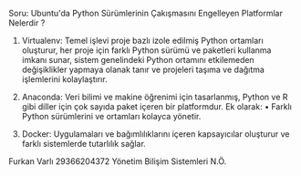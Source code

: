 Soru: Ubuntu'da Python Sürümlerinin Çakışmasını Engelleyen Platformlar Nelerdir ?

1)	Virtualenv: Temel işlevi proje bazlı izole edilmiş Python ortamları oluşturur, her proje için farklı Python sürümü ve paketleri kullanma imkanı sunar, sistem genelindeki Python ortamını etkilemeden değişiklikler yapmaya olanak tanır ve projeleri taşıma ve dağıtma işlemlerini kolaylaştırır.
	
2)	Anaconda: Veri bilimi ve makine öğrenimi için tasarlanmış, Python ve R gibi diller için çok sayıda paket içeren bir platformdur. Ek olarak:
•	Farklı Python sürümlerini ve ortamları kolayca yönetir.

3)	Docker: Uygulamaları ve bağımlılıklarını içeren kapsayıcılar oluşturur ve farklı sistemlerde tutarlılık sağlar.

Furkan Varlı 29366204372 
Yönetim Bilişim Sistemleri N.Ö.
